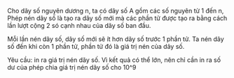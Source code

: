 Cho dãy số nguyên dương n, ta có dãy số A gồm các số nguyên từ 1 đến n, Phép nén dãy số là tạo ra dãy số mới mà các phần tử được tạo ra bằng cách lần lượt cộng 2 só cạnh nhau của dãy số ban đầu.

Mỗi lần nén dãy số, dãy số mới sẽ ít hơn dãy số trước 1 phần tử. Ta nén dãy số đến khi còn 1 phần tử, phần tử đó là giá trị nén của dãy số.

Yêu cầu: in ra giá trị nén dãy số. Vì kết quả có thể lớn, nên chỉ cần in ra số dư của phép chia giá trị nén dãy số cho 10^9
